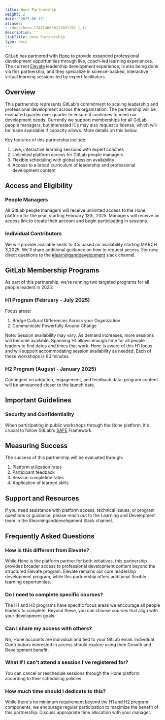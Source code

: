 ```yaml
---
title: Hone Partnership
weight: 2
date: '2025-06-12'
aliases:
- /docs/hone_1748146058123891199_1_1/
description: ''
linkTitle: Hone Partnership
type: docs
---
```


GitLab has partnered with [Hone](https://honehq.com/) to provide expanded professional development opportunities through live, coach-led learning experiences. The current [Elevate](/handbook/people-group/learning-and-development/elevate-programs/elevate/) leadership development experience, is also being done via this partnership, and they specialize in science-backed, interactive virtual learning sessions led by expert facilitators.

## Overview

This partnership represents GitLab's commitment to scaling leadership and professional development across the organization. The partnership will be evaluated quarter over quarter to ensure it continues to meet our development needs. Currently we support memberships for all GitLab people managers, but interested ICs may also request a license, which will be made avaialable if capacity allows. More details on this below.

Key features of this partnership include:

1. Live, interactive learning sessions with expert coaches
1. Unlimited platform access for GitLab people managers
1. Flexible scheduling with global session availability
1. Access to a broad curriculum of leadership and professional development content

## Access and Eligibility

### People Managers

All GitLab people managers will receive unlimited access to the Hone platform for the year, starting February 13th, 2025. Managers will receive an access link to create their account and begin participating in sessions.

### Individual Contributors

We will provide available seats to ICs based on availability starting MARCH 3,2025. We'll share additional guidance on how to request access. For now, direct questions to the [#learninganddevelopment](https://gitlab.enterprise.slack.com/archives/CMRAWQ97W) slack channel.

## GitLab Membership Programs

As part of this partnership, we're running two targeted programs for all people leaders in 2025:

### H1 Program (February - July 2025)

Focus areas:

1. Bridge Cultural Differences Across your Organization
1. Communicate Powerfully Around Change

Note: Session availability may vary. As demand increases, more sessions will become available. Spanning H1 allows enough time for all people leaders to find dates and times that work. Hone is aware of this H1 focus and will support accommodating session availability as needed. Each of these workshops is 60 minutes.

### H2 Program (August - January 2025)

Contingent on adoption, engagement, and feedback data; program content will be announced closer to the launch date.

## Important Guidelines

### Security and Confidentiality

When participating in public workshops through the Hone platform, it's crucial to follow GitLab's [SAFE](/handbook/legal/safe-framework/#safe) Framework.

## Measuring Success

The success of this partnership will be evaluated through:

1. Platform utilization rates
1. Participant feedback
1. Session completion rates
1. Application of learned skills

## Support and Resources

If you need assistance with platform access, technical issues, or program questions or guidance, please reach out to the Learning and Development team in the #learninganddevelopment Slack channel.

## Frequently Asked Questions

### How is this different from Elevate?

While Hone is the platform partner for both initiatives, this partnership provides broader access to professional development content beyond the structured Elevate program. Elevate remains our core leadership development program, while this partnership offers additional flexible learning opportunities.

### Do I need to complete specific courses?

The H1 and H2 programs have specific focus areas we encourage all people leaders to complete. Beyond these, you can choose courses that align with your development goals.

### Can I share my access with others?

No, Hone accounts are individual and tied to your GitLab email. Individual Contributors interested in access should explore using their Growth and Development benefit.

### What if I can't attend a session I've registered for?

You can cancel or reschedule sessions through the Hone platform according to their scheduling policies.

### How much time should I dedicate to this?

While there's no minimum requirement beyond the H1 and H2 program components, we encourage regular participation to maximize the benefit of this partnership. Discuss appropriate time allocation with your manager.
